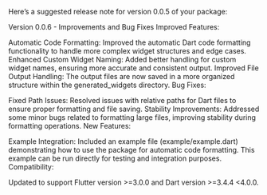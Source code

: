 
Here’s a suggested release note for version 0.0.5 of your package:

Version 0.0.6 - Improvements and Bug Fixes
Improved Features:

Automatic Code Formatting: Improved the automatic Dart code formatting functionality to handle more complex widget structures and edge cases.
Enhanced Custom Widget Naming: Added better handling for custom widget names, ensuring more accurate and consistent output.
Improved File Output Handling: The output files are now saved in a more organized structure within the generated_widgets directory.
Bug Fixes:

Fixed Path Issues: Resolved issues with relative paths for Dart files to ensure proper formatting and file saving.
Stability Improvements: Addressed some minor bugs related to formatting large files, improving stability during formatting operations.
New Features:

Example Integration: Included an example file (example/example.dart) demonstrating how to use the package for automatic code formatting. This example can be run directly for testing and integration purposes.
Compatibility:

Updated to support Flutter version >=3.0.0 and Dart version >=3.4.4 <4.0.0.